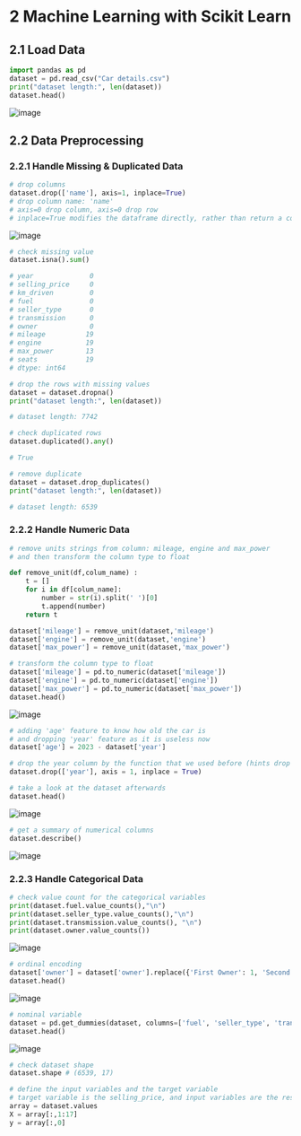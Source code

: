# 2 Machine Learning with Scikit Learn

## 2.1 Load Data
```py
import pandas as pd
dataset = pd.read_csv("Car details.csv")
print("dataset length:", len(dataset))
dataset.head()
```
![image](https://github.com/JefoGao/Resource_Machine_Learning_in_Python/assets/19381768/2f7c0c4c-2b58-42b7-b042-996e6aeafe38)

## 2.2 Data Preprocessing
### 2.2.1 Handle Missing & Duplicated Data
```py
# drop columns
dataset.drop(['name'], axis=1, inplace=True)
# drop column name: 'name'
# axis=0 drop column, axis=0 drop row
# inplace=True modifies the dataframe directly, rather than return a copied one
```
![image](https://github.com/JefoGao/Resource_Machine_Learning_in_Python/assets/19381768/a7f27eab-2079-4c79-a71c-480ccf0e6426)

```py
# check missing value
dataset.isna().sum()

# year              0
# selling_price     0
# km_driven         0
# fuel              0
# seller_type       0
# transmission      0
# owner             0
# mileage          19
# engine           19
# max_power        13
# seats            19
# dtype: int64
```
```py
# drop the rows with missing values
dataset = dataset.dropna()
print("dataset length:", len(dataset))

# dataset length: 7742
```
```py
# check duplicated rows
dataset.duplicated().any()

# True
```
```py
# remove duplicate
dataset = dataset.drop_duplicates()
print("dataset length:", len(dataset))

# dataset length: 6539
```
### 2.2.2 Handle Numeric Data
```py
# remove units strings from column: mileage, engine and max_power
# and then transform the column type to float

def remove_unit(df,colum_name) :
    t = []
    for i in df[colum_name]:
        number = str(i).split(' ')[0]
        t.append(number)
    return t

dataset['mileage'] = remove_unit(dataset,'mileage')
dataset['engine'] = remove_unit(dataset,'engine')
dataset['max_power'] = remove_unit(dataset,'max_power')

# transform the column type to float
dataset['mileage'] = pd.to_numeric(dataset['mileage'])
dataset['engine'] = pd.to_numeric(dataset['engine'])
dataset['max_power'] = pd.to_numeric(dataset['max_power'])
dataset.head()
```
![image](https://github.com/JefoGao/Resource_Machine_Learning_in_Python/assets/19381768/a60c50f7-2a74-4240-a2c1-cca5a884d20f)
```py
# adding 'age' feature to know how old the car is
# and dropping 'year' feature as it is useless now
dataset['age'] = 2023 - dataset['year']

# drop the year column by the function that we used before (hints drop function)
dataset.drop(['year'], axis = 1, inplace = True)

# take a look at the dataset afterwards
dataset.head()
```
![image](https://github.com/JefoGao/Resource_Machine_Learning_in_Python/assets/19381768/39d04be2-6d6a-4b99-90c8-bc597728ec4f)
```py
# get a summary of numerical columns
dataset.describe()
```
![image](https://github.com/JefoGao/Resource_Machine_Learning_in_Python/assets/19381768/dfdc61a0-525b-4290-9085-630d55eeffb0)
### 2.2.3 Handle Categorical Data
```py
# check value count for the categorical variables
print(dataset.fuel.value_counts(),"\n")
print(dataset.seller_type.value_counts(),"\n")
print(dataset.transmission.value_counts(), "\n")
print(dataset.owner.value_counts())
```
![image](https://github.com/JefoGao/Resource_Machine_Learning_in_Python/assets/19381768/b56d85f3-d985-4771-916a-618108560746)
```py
# ordinal encoding
dataset['owner'] = dataset['owner'].replace({'First Owner': 1, 'Second Owner': 2, 'Third Owner': 3})
dataset.head()
```
![image](https://github.com/JefoGao/Resource_Machine_Learning_in_Python/assets/19381768/bd762eab-a2f8-49fd-8a1c-4bb38c2c5a00)
```py
# nominal variable
dataset = pd.get_dummies(dataset, columns=['fuel', 'seller_type', 'transmission'])
dataset.head() 
```
![image](https://github.com/JefoGao/Resource_Machine_Learning_in_Python/assets/19381768/c39907ff-be74-4100-b574-a6df1842abe8)
```py
# check dataset shape
dataset.shape # (6539, 17)

# define the input variables and the target variable
# target variable is the selling_price, and input variables are the rest of the columns
array = dataset.values
X = array[:,1:17]
y = array[:,0]
```
